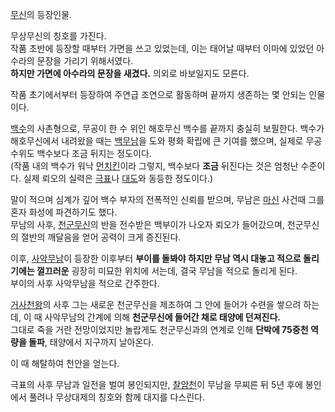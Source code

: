 [무신](%EB%AC%B4%EC%8B%A0.md)의 등장인물.

무상무신의 칭호를 가진다.  
작품 초반에 등장할 때부터 가면을 쓰고 있었는데, 이는 태어날 때부터 이마에 있었던 아수라의 문장을 가리기 위해서였다.  
**하지만 가면에 아수라의 문장을 새겼다.** 의외로 바보일지도 모른다.

작품 초기에서부터 등장하여 주연급 조연으로 활동하며 끝까지 생존하는 몇 안되는 인물이다.  

[백수](%EB%B0%B1%EC%88%98.md)의 사촌형으로, 무공이 한 수 위인 해호무신 백수를 끝까지 충실히 보필한다. 백수가
해호무신에서 내려왔을 때는 [백무남](%EB%B0%B1%EB%AC%B4%EB%82%A8.md)을 도와 평화 확립에 큰 기여를 했으며,
실제로 무공 수위도 백수보다 조금 뒤지는 정도이다.  
(작품 내의 백수가 워낙 [먼치킨](%EB%A8%BC%EC%B9%98%ED%82%A8.md)이라 그렇지, 백수보다 **조금** 뒤진다는
것은 엄청난 수준이다. 실제 뢰오의 실력은 [극표](%EA%B7%B9%ED%91%9C.md)나
[대도](%EB%8C%80%EB%8F%84.md)와 동등한 정도이다.)

말이 적으며 심계가 깊어 백수 부자의 전폭적인 신뢰를 받으며, 무남은 [마신](%EB%A7%88%EC%8B%A0.md) 사건때 그를
혼자 화성에 파견하기도 했다.  
무남의 사후, [천군무신](%EC%B2%9C%EA%B5%B0%EB%AC%B4%EC%8B%A0.md)의 반을 전수받은 백부이가 나오자
뢰오가 들어갔으며, 천군무신의 절반의 깨달음을 얻어 공력이 크게 증진된다.

이후, [사악무남](%EC%82%AC%EC%95%85%EB%AC%B4%EB%82%A8.md)이 등장한 이후부터 **부이를 돌봐야 하지만
무남 역시 대놓고 적으로 돌리기에는 껄끄러운** 굉장히 미묘한 위치에 서는데, 결국 무남을 적으로 돌리게 된다.  
부이의 사후 사악무남을 적으로 간주한다.

[거사천왕](%EA%B1%B0%EC%82%AC%EC%B2%9C%EC%99%95.md)의 사후 그는 새로운 천군무신을 제조하여 그 안에
들어가 수련을 쌓으려 하는데, 이 때 사악무남의 간계에 의해 **천군무신에 들어간 채로 태양에 던져진다.**  
그대로 죽을 거란 전망이었지만 놀랍게도 천군무신과의 연계로 인해 **단박에 75중천 역량을 돌파**, 태양에서 지구까지 날아온다.

이 때 해탈하여 천안을 얻는다.  

극표의 사후 무남과 일전을 벌여 봉인되지만, [찰암천](%EC%B0%B0%EC%95%94%EC%B2%9C.md)이 무남을 무찌른 뒤
5년 후에 봉인에서 풀려나 무상대제의 칭호와 함께 대지를 다스린다.


